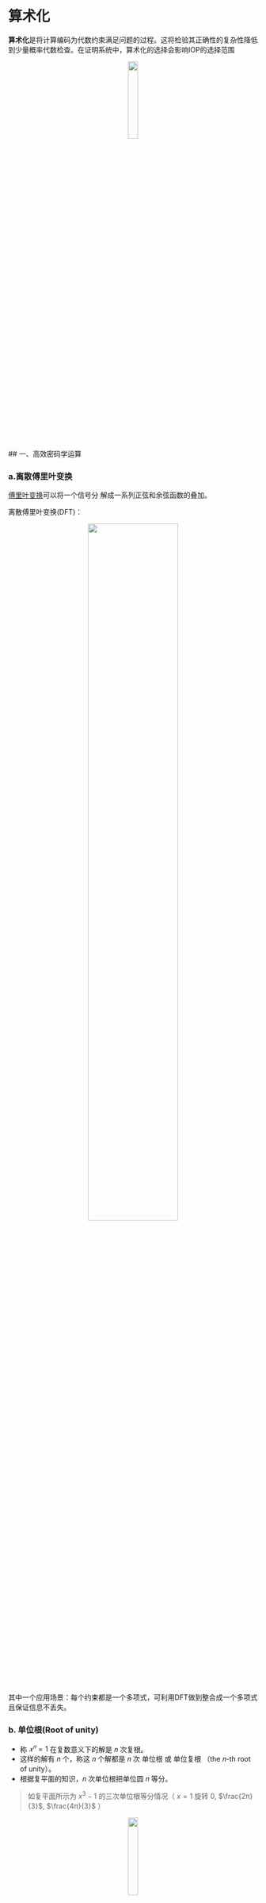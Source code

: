 # 算术化

**算术化**是将计算编码为代数约束满足问题的过程。这将检验其正确性的复杂性降低到少量概率代数检查。在证明系统中，算术化的选择会影响IOP的选择范围

<div align=center>
<img src="https://zkshanghai.xyz/assets/components_of_proof_system_zh.drawio.854a14bc.svg" style="width:20%;">
</div>
## 一、高效密码学运算

### a.离散傅里叶变换

[傅里叶变换](https://www.jezzamon.com/fourier/)可以将一个信号分 解成一系列正弦和余弦函数的叠加。

离散傅里叶变换(DFT)：

<div align=center>
<img src="https://github.com/DessertHeart/Dive-Into-Blockchain/assets/93460127/3bab2249-2b01-4b32-af11-9c449fd0fb08" style="width:60%;">
</div>


其中一个应用场景：每个约束都是一个多项式，可利用DFT做到整合成一个多项式且保证信息不丢失。

### b. 单位根(Root of unity)

- 称 $𝑥^𝑛 = 1$ 在复数意义下的解是 𝑛 次复根。
- 这样的解有 𝑛 个，称这 𝑛 个解都是 𝑛 次 单位根 或 单位复根 （the 𝑛-th root of unity）。 
- 根据复平面的知识，𝑛 次单位根把单位圆 𝑛 等分。 

> 如复平面所示为 $x^3 -1$ 的三次单位根等分情况（ $x=1$ 旋转 $0$, $\frac{2π}{3}$, $\frac{4π}{3}$ ）

<div align=center>
<img src="https://github.com/DessertHeart/Dive-Into-Blockchain/assets/93460127/e4da36bf-7392-4019-aa47-05dd739535ba" style="width:20%;">
</div>

### c.典型数学难问题类型

> **数学难问题**知识补充：
>
> **P**： 表示可以由确定性图灵机，**确定在多项式时间内解决**的判定问题，这也是目前经典计算机的运算能力。
>
> [**NP**](https://zhuanlan.zhihu.com/p/73953567)：由[非确定性图灵机](https://www.cnblogs.com/zhangzefei/p/9742918.html)可以在多项式时间内解决的判定问题，**不确定**有没有多项式解决算法，但可以通过验证的方法得出正确解，所有的P问题都是NP问题。
>
> **NP-Hard**：如果所有 NP 类问题都可以在多项式时间内规约到问题 H，那么问题 H 是 NP-hard 的。**NP-Complete**：如果一个问题，既是NP类问题，又是NP-hard问题，这是**零知识证明的基础**。

> 难度：DLP > CDH > DDH

#### 1.[离散对数问题（The Discrete Logarithm Problem, **DLP**）](https://chenliang.org/2021/05/09/discrete-logarithm-problem-and-DHKE/)

> 离散：有限域而非实数域，但需要注意，不是所有的离散对数问题都是困难的。
>

应用：

- 椭圆曲线


<div align=center>
<img src="https://github.com/DessertHeart/Dive-Into-Blockchain/assets/93460127/e7b54d01-40b8-42f4-b0f7-216de220cddf" style="width:60%;">
</div>



- [DH密钥交换协议](https://chenliang.org/2021/05/09/discrete-logarithm-problem-and-DHKE/)，在不安全的通道，通过 shared secret 建立安全的传输。

<div align=center>
<img src="https://github.com/DessertHeart/Dive-Into-Blockchain/assets/93460127/50f715a5-70d8-4ae3-84d2-59fb3fc69af4" style="width:60%;">
</div>

- [Schnorr Protocol](https://crypto.stackexchange.com/questions/9997/perfect-zero-knowledge-for-the-schnorr-protocol)

  符合完美零知识(见下文区别中介绍)，最后的 $z$ 中， $r$ 的随机性保护了 $s$ 。Schnorr的签名方案是一个经典的Sigma协议，具有Special Honest-Verifier Zero-knowledge property。

<div align=center>
<img src="https://github.com/DessertHeart/Dive-Into-Blockchain/assets/93460127/6a4a961e-edef-4eed-85a0-e481cc586fad" style="width:60%;">
</div>

#### 2.计算性DH问题（The Computational Diffie-Hellman Problem, **CDH**）

属于功能性问题，功能性问题的回答不止 YES/NO，可以是一个数或是其它。如「求两个数的和」就是一个功能性问题。

#### 3.判定性DH问题（The Decisional Diffie-Hellman Problem, **DDH**）

只能用 YES/NO 回答的问题，本质上是判断是否属于某一种**语言**(是一个抽象的概念，通常意义上的字符串是语言，所有的有向无环图也可以是一个语言)。



## 二、例1：R1CS到QAP

![image-20240122204153366](/Users/dazso/Library/Application Support/typora-user-images/image-20240122204153366.png)

### a.一阶约束系统 (Rank-1 Constraint System, R1CS)

本质是一个方程组，由一个 R1CS 是一个由三个向量构成的向量组 $(\vec{a},\vec{b},\vec{c})$ ，假设 R1CS 的解也是一个向量，记为 $\vec{x}$ ，其中 $·$ 表示向量内积， $∗$ 表示算数乘法：
$$
(\vec{x}·\vec{a}) * (\vec{x}·\vec{b}) =(\vec{x}·\vec{c})
$$

### b.二次算术程序（Quadratic Arithmetic Program，QAP)

是一种**将语句转换为多项式上二次方程组的方式**，它们可以通过线性交互式证明LIPs、代数IOPs、多线性IOPs 等不同信息论协议进行检验。

QAP 实现了与 R1CS 完全相同的逻辑，只不过使用的是多项式而不是向量内积。任何具有乘性复杂度 $n$ 的电路都可以转换为一个 $n$ 次多项式的QAP。通过QAP 转换，可以将算术电路（计算问题）转换为二次多项式形式，等式中的每个变量至多为二次，形式为：
 $$\sum_{k}{A_{𝑖k}z^k} * \sum_{k}{B_{𝑖k}z^k} = \sum_{k}{C_{𝑖k}z^k}$$ 
**QAP判定**：

一个度数（多项式最高次）为 $d$ 、大小为 $m$ 的二次算术程序 $Q$ 由多项式， 和一个目标多项式 $T(X):=\prod_{i = 0}^{d-1}{(x-i)}$  组成。当赋值 $(1,x_1,…,x_{m−1})$ 满足 $Q$ 时，有 $$𝑃(𝑋）:= 𝐿(𝑋) · 𝑅(𝑋) − 𝑂(𝑋)$$，其中

> 丨：整除

$$
𝑇(𝑋) ∣ 𝑃(𝑋)
$$

此外，在转换的同时会构建一个对应于**代码输入的解（又称为 QAP 的 Wit­ness）**，之后再基于这个 Wit­ness 构建一个实际的零知识证明系统

### c.实现步骤

> 以IsZero()判零函数（见算术点路应用章节a.①）为例，或从`comparators.circom`中获取的`IsZero`电路。

#### 1.Flattening扁平化（通过代码构建树，将算术点路扁平化）

`out <== −in * inv + 1`

`in * out === 0`


<div align=center>
<img src="https://zkshanghai.xyz/assets/iszero_circuit_dag.9e49a073.png" style="width:50%;">
</div>

“展平” 为四个约束条件(在算术电路表示中，每个约束条件对应于一个加法或乘法门)，每个都采用 `左侧 · 右侧 = output` 的形式：

> g：门gate

- $𝑔_0： 𝑤_1 · −1 = 𝑤_2$ 
- $𝑔_1：𝑤_2 · 𝑤_3 = 𝑤_4$ 
- $𝑔_2： (𝑤_4 + 1) · 1 = 𝑤_5$ 
- $𝑔_3： 𝑤_1 ⋅ 𝑤_5 = 𝑤_6$

#### 2.结果转换为**R1CS**（从计算问题转为矩阵式）

为满足 $L\vec{x}·R\vec{x}=O\vec{x}$ 形式，创建三个线路向量 $\vec{l_i}$、 $\vec{r_i}$ 、 $\vec{o_i}$  ，其中包含门中每个变量 $\vec{w_i}$ 的系数，线路向量还包括一个常数项 $\vec{w_0}$ ，即算上常数项共七列 $(w_0,w_1, w_2,w_3, w_4,w_5, w_6)$

<img width="396" alt="image" src="https://github.com/DessertHeart/Dive-Into-Blockchain/assets/93460127/3d23dc54-7476-45f9-a60a-cfb500c9d1e6">


分别收集三个线路向量到矩阵 $L$， $R$ ， $O$ ，与见证向量(Witness，证明人声称知道一些合法的赋)  $\vec{x} = (1,x_1, x_2, x_3, x_4, x_5, x_6)$  一起，构成了判零电路的R1CS形式。

$$
L=
\left(
\begin{matrix}
\vec{l_0}:0 & 1 & 0 & 0 & 0 & 0 & 0\\
\vec{l_1}:0 & 0 & 1 & 0 & 0 & 0 & 0 \\
\vec{l_2}:1 & 0 & 0 & 0 & 1 & 0 & 0\\
\vec{l_3}:0 & 1 & 0 & 0 & 0 & 0 & 0
\end{matrix}
\right)
$$

$$
R=
\left(
\begin{matrix}
\vec{r_0}:-1 & 0 & 0 & 0 & 0 & 0 & 0\\
\vec{r_1}:0 & 0 & 0 & 1 & 0 & 0 & 0 \\
\vec{r_2}:1 & 0 & 0 & 0 & 0 & 0 & 0\\
\vec{r_3}:0 & 0 & 0 & 0 & 0 & 1 & 0
\end{matrix}
\right)
$$

$$
O=
\left(
\begin{matrix}
\vec{o_0}:0 & 0 & 1 & 0 & 0 & 0 & 0\\
\vec{o_1}:0 & 0 & 0 & 0 & 1 & 0 & 0 \\
\vec{o_2}:0 & 0 & 0 & 0 & 0 & 1 & 0\\
\vec{o_3}:0 & 0 & 0 & 0 & 0 & 0 & 1
\end{matrix}
\right)
$$

#### 3.**R1CS转为QAP**（矩阵式转为多项式）

> 不管结果多简单，过程是复杂的，要验算的东西即组成的多项式也很复杂，所有的中间变量都会成为输入。
>
> 注：circom是从代码到R1CS，他下面还有个 snarkjs工具框架，将R1CS生成QAP

将度数 $d$ 视为约束的数量，将规模 $m$ 视为变量的数量。在我们的例子中，有 $d=4$, $m=7$ 。通过将R1CS形式转换为QAP形式，从三次矩阵乘法降低到单项式恒等式。

在每个变量 $j$ 和门 $i$ 处，我们希望 $L_j(i)$ 选择门 $g_i$ 的左导线的变量 $w_j$ 的系数；$R_j(i)$ 和 $O_j(i)$ 同理，根据QAP判定式判断是否成立。

$L_j(i) = L_{ij} = \vec{l}_i[j]$

$R_j(i) = R_{ij} = \vec{r}_i[j]$

$O_j(i) = O_{ij} = \vec{o}_i[j]$

其中，在构造 $L_j$ 时，我们将每个 $L_j$ 设置为在评估点 $(0,…,d−1)$ 列 $L[j]$ 中的值的插值多项式；  $R_j$， $O_j$  同理。



**拉格朗日插值**：

> 注意实际运行时有限域，无小数

1. 找到一个多项式，经过四个关键点
2. 当处在某个控制点 $x_i$ 的情况下，除了该点有值，其他的控制点值为0

实际是多个多项式相加而得，$y_i$ 为缩放系数，给定点和评估 ${(x_i,y_i)}_{i=0}^{d−1}$ ，我们可以构造一个**插值多项式** $L(X)$，使 $L(x_i)=y_i$ :

 $$L(X):=\sum_{i=0}^{d-1}{y_i·L_i(X)}$$ 
其中， $L_i(X)$ 是穿过评估点{ ${x_0,…,x_{d−1}}$ } 的拉格朗日基本多项式：

<img width="369" alt="image" src="https://github.com/DessertHeart/Dive-Into-Blockchain/assets/93460127/a3a61b14-65bf-4900-9db5-5d8e9d430256">



*注：得出一个多项式，就成了上节承诺方案的输入*



## 三、例2：代数中间表示AIR

> R1CS生成不一定是QAP，根据不同框架，这里是到AIR，相当于分别是不同的算术化方法

**代数中间表示（Algebraic Intermediate Representation, AIR）**，是由一组**均匀计算**（uniform computations，均匀性是指数据或分布的相似程度。在统计学中，均匀性的计算通常是指方差或标准差）组成的程序表示，是 StarkWare 在其虚拟机 Cairo 中使用的算术化过程。

### a.特点

> AIR框架数学上实现简单，构建出那么一个表格（轨迹矩阵，像机器语言底层系统，故也有的称AIR为机器计算），所有多项式乘在一起就得出唯一多项式。

1. 计算**执行轨迹**。表示为执行迹矩阵 T ，**行**表示在给定时间点的计算状态，**列**对应于一个代数寄存器在所有计算步骤中的状态变化。
2. **转换程序**。约束了迹矩阵 T 两行或多行之间的关系。
3. **边界约束**。确保了执行中某些单元格和特定常量之间的相等关系。

### b.以Fibonacci为例论证过程

#### 1.执行轨迹Table

> 表格高度是固定的，像circom在运行时不可变更（树的高度固定）

| Step |  a   |  b   |
| :--: | :--: | :--: |
| i=1  |  1   |  1   |
| i=2  |  2   |  3   |
| i=3  |  5   |  8   |
| i=4  |  13  |  21  |

#### 2.转换程序

我们可以使用两个状态转换多项式来指定 Fibonacci 数列的 AIR 程序：

$f_1(X_1,X_2,X_1^{next} ,X_2^{next})=A^{next}-(B+A)$

$f_1(X_1,X_2,X_1^{next} ,X_2^{next})=B^{next}-(B+A^{next})$

#### 3.边界约束（结果应 = 0）

例如，我们可以检查在第 i=2 行状态转换是否成立：

$f_1(X_1,X_2,X_1^{next} ,X_2^{next})=5−(3+2)=0$

$f_2(X_1,X_2,X_1^{next} ,X_2^{next})=8−(5+3)=0$

### c.PAIR, Preprocessed Algebraic Intermediate Representation

带预处理的AIR，以在转换程序中同时启用乘法和加法。

### d. RAP, Randomized AIR with Preprocessing

**带预处理的随机化AIR**，以实现**多重集合相等性检查**。允许交互轮次引入验证器随机性 $γ$ ∈ 有限域 $F$。在稍后的轮次中，可以将较早轮次的随机性用作约束中的变量。这使得本地约束（相邻行之间）可以检查全局属性。

### e.利用AIR构造ZKVM

> 针对AIR框架，STARK、SNARK（一开始NIZK用得最多，后面加的succint性质）是人为定义的schema，是一种性质，不是很具体的框架，STARK提出者(公司STARKNET)底层用的AIR，同时可以认为STARK也属于SNARK一种实现方式
>
> 通常见到AIR就是已经封进了ZKVM中，可以实现传统代码，像StarkNet的Cairo，开放给用户来写代码，不涉及到AIR底层

**算术化步骤：**

将待验证计算问题转换为检查某个多项式，分两步：

-  第一步

  -  构建**执行踪迹表格**

    <img src="/Users/dazso/Library/Application Support/typora-user-images/image-20240122210357730.png" alt="image-20240122210357730" style="zoom: 33%;" />

  -  用多项式描述表格中各行/列间的数学关系 

- 第二步： 将这两个对象转换为一个低次多项式

  - 利用**纠错码**将执行轨迹转为多项式

    > 哪怕仅一处错误的执行轨迹，会被纠错码放大，以至于与原执行轨迹几乎完全不同

    <img src="/Users/dazso/Library/Application Support/typora-user-images/image-20240122210417088.png" alt="image-20240122210417088" style="zoom: 50%;" />

     

  - 扩展至更大的域 

  - 用多项式约束将其转为低次多项式

